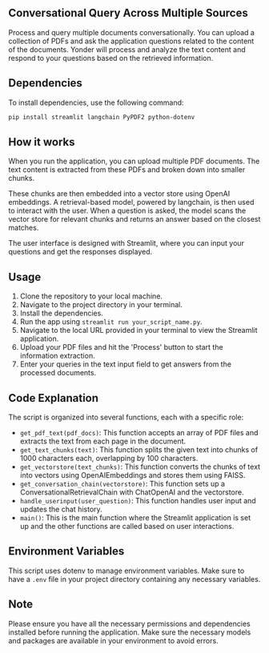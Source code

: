## Conversational Query Across Multiple Sources 

Process and query multiple documents conversationally.
You can upload a collection of PDFs and ask the application questions related to the content of the documents. 
Yonder will process and analyze the text content and respond to your questions based on the retrieved information.

## Dependencies
To install dependencies, use the following command:

```sh
pip install streamlit langchain PyPDF2 python-dotenv
```
## How it works
When you run the application, you can upload multiple PDF documents. The text content is extracted from these PDFs and broken down into smaller chunks. 

These chunks are then embedded into a vector store using OpenAI embeddings. A retrieval-based model, powered by langchain, is then used to interact with the user. When a question is asked, the model scans the vector store for relevant chunks and returns an answer based on the closest matches.

The user interface is designed with Streamlit, where you can input your questions and get the responses displayed.

## Usage
1. Clone the repository to your local machine.
2. Navigate to the project directory in your terminal.
3. Install the dependencies.
4. Run the app using `streamlit run your_script_name.py`.
5. Navigate to the local URL provided in your terminal to view the Streamlit application.
6. Upload your PDF files and hit the 'Process' button to start the information extraction.
7. Enter your queries in the text input field to get answers from the processed documents.

## Code Explanation

The script is organized into several functions, each with a specific role:

- `get_pdf_text(pdf_docs)`: This function accepts an array of PDF files and extracts the text from each page in the document.
- `get_text_chunks(text)`: This function splits the given text into chunks of 1000 characters each, overlapping by 100 characters.
- `get_vectorstore(text_chunks)`: This function converts the chunks of text into vectors using OpenAIEmbeddings and stores them using FAISS.
- `get_conversation_chain(vectorstore)`: This function sets up a ConversationalRetrievalChain with ChatOpenAI and the vectorstore.
- `handle_userinput(user_question)`: This function handles user input and updates the chat history.
- `main()`: This is the main function where the Streamlit application is set up and the other functions are called based on user interactions.

## Environment Variables
This script uses dotenv to manage environment variables. Make sure to have a `.env` file in your project directory containing any necessary variables.

## Note
Please ensure you have all the necessary permissions and dependencies installed before running the application. Make sure the necessary models and packages are available in your environment to avoid errors.

